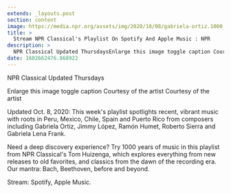 ```yaml
--- 
extends: _layouts.post 
section: content 
image: https://media.npr.org/assets/img/2020/10/08/gabriela-ortiz.1000_wide-46f1e4df156f282c63b3276214d32a2df87c7f27.jpg?s=1400 
title: > 
  Stream NPR Classical's Playlist On Spotify And Apple Music : NPR 
description: > 
  NPR Classical Updated ThursdaysEnlarge this image toggle caption Courtesy of the artist Courtesy of the artistUpdated Oct. 8, 2020: This week's playlist spotlights recent, vibrant music with roots in Peru, Mexico, Chile, Spain and Puerto Rico from composers including Gabriela Ortiz, Jimmy López, Ramón Humet, Roberto Sierra and Gabriela Lena Frank.Need a deep discovery experience?Try 1000 years of music in this playlist from NPR Classical's Tom Huizenga, which explores everything from new releases to old favorites, and classics from the dawn of the recording era.Our mantra: Bach, Beethoven, before and beyond.Stream: Spotify, Apple Music. 
date: 1602662476.868922 
--- 
```

NPR Classical Updated Thursdays

Enlarge this image toggle caption Courtesy of the artist Courtesy of the artist

Updated Oct. 8, 2020: This week's playlist spotlights recent, vibrant music with roots in Peru, Mexico, Chile, Spain and Puerto Rico from composers including Gabriela Ortiz, Jimmy López, Ramón Humet, Roberto Sierra and Gabriela Lena Frank.

Need a deep discovery experience? Try 1000 years of music in this playlist from NPR Classical's Tom Huizenga, which explores everything from new releases to old favorites, and classics from the dawn of the recording era. Our mantra: Bach, Beethoven, before and beyond.

Stream: Spotify, Apple Music.